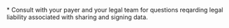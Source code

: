 \* Consult with your payer and your legal team for questions reqarding legal liability associated with sharing and signing data.